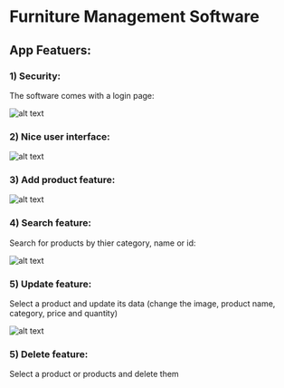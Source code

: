 # Furniture Management Software

<h2>App Featuers:</h2>

<h3>1) Security:</h3>
The software comes with a login page:</br>

![alt text](https://imgur.com/1nyyIbU.png)

<h3>2) Nice user interface:</h3>

![alt text](https://imgur.com/dNmMlxA.png)

<h3>3) Add product feature:</h3>

![alt text](https://imgur.com/reNszb2.png)

<h3>4) Search feature:</h3>
Search for products by thier category, name or id:<br>

![alt text](https://imgur.com/L48i6Yl.png)

<h3>5) Update feature:</h3>
Select a product and update its data (change the image, product name, category, price and quantity)<br>

![alt text](https://imgur.com/xRuAt3q.png)

<h3>5) Delete feature:</h3>
Select a product or products and delete them
